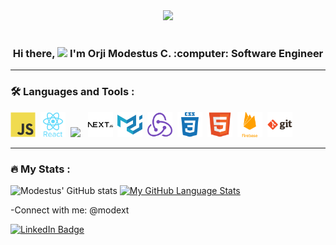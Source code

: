 
<div id="header" align="center">
  <img src="https://media.giphy.com/media/IeRdg7gLkfK1ly2mFU/giphy.gif" width="100"/>
  <div><img src="https://komarev.com/ghpvc/?username=modext&style=flat-square&color=blue" alt=""/></div>
  <h3>
  Hi there,
  <img src="https://media.giphy.com/media/hvRJCLFzcasrR4ia7z/giphy.gif" width="30px"/>
    I'm Orji Modestus C. :computer: Software Engineer 
 </h3>
    
</div>
<hr />

### :hammer_and_wrench: Languages and Tools :

  <div>
    <img src="https://github.com/devicons/devicon/blob/master/icons/javascript/javascript-original.svg" title="JavaScript" alt="JavaScript" width="40"/>&nbsp; 
   <img src="https://github.com/devicons/devicon/blob/master/icons/react/react-original-wordmark.svg" title="React" alt="React" width="40" height="40"/>&nbsp;
    <img src="https://cdn.jsdelivr.net/gh/devicons/devicon@latest/icons/nodejs/nodejs-original-wordmark.svg" /> &nbsp;
  <img src="https://github.com/devicons/devicon/blob/master/icons/nextjs/nextjs-original-wordmark.svg" title="Nextjs" alt="Nextjs" width="40" height="40"/>&nbsp;
  <img src="https://github.com/devicons/devicon/blob/master/icons/materialui/materialui-original.svg" title="Material UI" alt="Material UI" width="40" height="40"/>&nbsp;
  <img src="https://github.com/devicons/devicon/blob/master/icons/redux/redux-original.svg" title="Redux" alt="Redux " width="40" height="40"/>&nbsp;
  <img src="https://github.com/devicons/devicon/blob/master/icons/css3/css3-plain-wordmark.svg"  title="CSS3" alt="CSS" width="40" height="40"/>&nbsp;
  <img src="https://github.com/devicons/devicon/blob/master/icons/html5/html5-original.svg" title="HTML5" alt="HTML" width="40" height="40"/>&nbsp;
  <img src="https://github.com/devicons/devicon/blob/master/icons/firebase/firebase-plain-wordmark.svg" title="Firebase" alt="Firebase" width="40" height="40"/>&nbsp;
  <img src="https://github.com/devicons/devicon/blob/master/icons/git/git-original-wordmark.svg" title="Git" **alt="Git" width="40" height="40"/>
  
</div>
<hr />

### :fire: My Stats :
<!--- [![GitHub Streak](http://github-readme-streak-stats.herokuapp.com?user=modext&theme=dark&background=000000)](https://git.io/streak-stats)  --->
![Modestus' GitHub stats](https://github-readme-stats.vercel.app/api?username=modext&show_icons=true&theme=radical)
[![My GitHub Language Stats](https://github-readme-stats.vercel.app/api/top-langs/?username=modext&langs_count=5&theme=tokyonight)]()


-Connect with me:   @modext
<div id="badges">
  <a href="https://www.linkedin.com/in/orji-modestus/">
    <img src="https://img.shields.io/badge/LinkedIn-blue?style=for-the-badge&logo=linkedin&logoColor=white" alt="LinkedIn Badge"/>
  </a>
</div>
